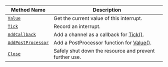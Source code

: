 Method Name | Description
----------- | -----------
[`Value`](/components/board/#value) | Get the current value of this interrupt.
[`Tick`](/components/board/#tick) | Record an interrupt.
[`AddCallback`](/components/board/#addcallback) | Add a channel as a callback for [Tick()](/components/board/#tick).
[`AddPostProcessor`](/components/board/#addpostprocessor) | Add a PostProcessor function for [Value()](/components/board/#value).
[`Close`](/components/board/#close) | Safely shut down the resource and prevent further use.
